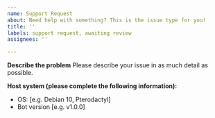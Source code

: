 ```yaml
---
name: Support Request
about: Need help with something? This is the issue type for you!
title: ''
labels: support request, awaiting review
assignees: ''

---
```


**Describe the problem**
Please describe your issue in as much detail as possible.

**Host system (please complete the following information):**
 - OS: [e.g. Debian 10, Pterodactyl]
 - Bot version [e.g. v1.0.0]
